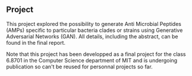 ## Project 
This project explored the possibility to generate Anti Microbial Peptides (AMPs) specific to particular bacteria clades or strains using Generative Adversarial Networks (GAN). 
All details, including the abstract, can be found in the final report. 

Note that this project has been developped as a final project for the class 6.8701 in the Computer Science department of MIT and is undergoing publication so can't be reused for personnal projects so far. 
